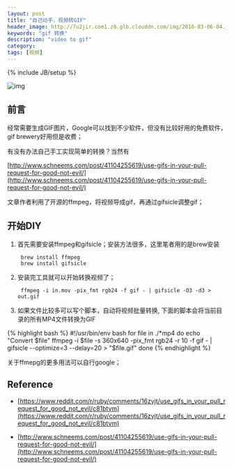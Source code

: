 ```yaml
---
layout: post
title: "自己动手，视频转GIF"
header_image: http://7u2jir.com1.z0.glb.clouddn.com/img/2016-03-06-04.jpg
keywords: "gif 转换"
description: "video to gif"
category: 
tags: [视频]
---
```

{% include JB/setup %}

![img](http://7u2jir.com1.z0.glb.clouddn.com/img/2016-03-06-04.jpg)

## 前言

经常需要生成GIF图片，Google可以找到不少软件，但没有比较好用的免费软件，gif brewery好用但是收费；

有没有办法自己手工实现简单的转换？当然有

[http://www.schneems.com/post/41104255619/use-gifs-in-your-pull-request-for-good-not-evil/](http://www.schneems.com/post/41104255619/use-gifs-in-your-pull-request-for-good-not-evil/)

文章作者利用了开源的ffmpeg，将视频导成gif，再通过gifsicle调整gif；

## 开始DIY

1. 首先需要安装ffmpeg和gifsicle；安装方法很多，这里笔者用的是brew安装

		brew install ffmpeg
		brew install gifsicle

2. 安装完工具就可以开始转换视频了；

		ffmpeg -i in.mov -pix_fmt rgb24 -f gif - | gifsicle -O3 -d3 > out.gif  

3. 如果文件比较多可以写个脚本，自动将视频批量转换, 下面的脚本会将当前目录的所有MP4文件转换为GIF

{% highlight bash %}
#!/usr/bin/env bash
for file in ./*mp4
do
	echo "Convert $file"
	ffmpeg -i $file -s 360x640 -pix_fmt rgb24 -r 10 -f gif - | gifsicle --optimize=3 --delay=20 > "$file.gif"
done
{% endhighlight %}

关于ffmepg的更多用法可以自行google；

## Reference
* [https://www.reddit.com/r/ruby/comments/16zvjt/use_gifs_in_your_pull_request_for_good_not_evil/c81btvm](https://www.reddit.com/r/ruby/comments/16zvjt/use_gifs_in_your_pull_request_for_good_not_evil/c81btvm)

* [http://www.schneems.com/post/41104255619/use-gifs-in-your-pull-request-for-good-not-evil/](http://www.schneems.com/post/41104255619/use-gifs-in-your-pull-request-for-good-not-evil/)

